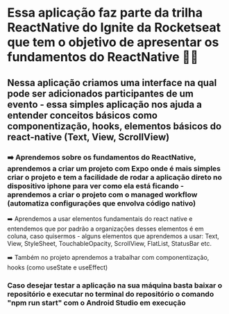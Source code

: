 # Essa aplicação faz parte da trilha ReactNative do Ignite da Rocketseat que tem o objetivo de apresentar os fundamentos do ReactNative 🚀🚀

## Nessa aplicação criamos uma interface na qual pode ser adicionados participantes de um evento - essa simples aplicação nos ajuda a entender conceitos básicos como componentização, hooks, elementos básicos do react-native (Text, View, ScrollView)

### ➡️ Aprendemos sobre os fundamentos do ReactNative, aprendemos a criar um projeto com Expo onde é mais simples criar o projeto e tem a facilidade de rodar a aplicação direto no dispositivo iphone para ver como ela está ficando - aprendemos a criar o projeto com o managed workflow (automatiza configurações que envolva código nativo)

➡️ Aprendemos a usar elementos fundamentais do react native e entendemos que por padrão a organizações desses elementos é em coluna, caso quisermos - alguns elementos que aprendemos a usar: Text, View, StyleSheet, TouchableOpacity, ScrollView, FlatList, StatusBar etc.

➡️ Também no projeto aprendemos a trabalhar com componentização, hooks (como useState e useEffect)

### Caso desejar testar a aplicação na sua máquina basta baixar o repositório e executar no terminal do repositório o comando "npm run start" com o Android Studio em execução
